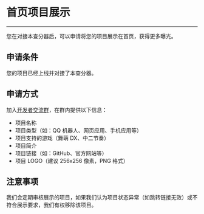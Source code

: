# 首页项目展示

---

您在对接本查分器后，可以申请将您的项目展示在首页，获得更多曝光。

## 申请条件

您的项目已经上线并对接了本查分器。

## 申请方式

加入[开发者交流群](/docs/about#联系我们)，在群内提供以下信息：

- 项目名称
- 项目类型（如：QQ 机器人、网页应用、手机应用等）
- 项目支持的游戏（舞萌 DX、中二节奏）
- 项目简介
- 项目链接（如：GitHub、官方网站等）
- 项目 LOGO（建议 256x256 像素，PNG 格式）

## 注意事项

我们会定期审核展示的项目，如果我们认为项目状态异常（如跳转链接无效）或不符合展示要求，我们有权移除该项目。